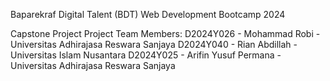 Baparekraf Digital Talent (BDT) Web Development Bootcamp 2024

Capstone Project
Project Team Members:
D2024Y026 - Mohammad Robi - Universitas Adhirajasa Reswara Sanjaya
D2024Y040 - Rian Abdillah - Universitas Islam Nusantara
D2024Y025 - Arifin Yusuf Permana - Universitas Adhirajasa Reswara Sanjaya
